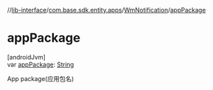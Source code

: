 //[lib-interface](../../../index.md)/[com.base.sdk.entity.apps](../index.md)/[WmNotification](index.md)/[appPackage](app-package.md)

# appPackage

[androidJvm]\
var [appPackage](app-package.md): [String](https://kotlinlang.org/api/latest/jvm/stdlib/kotlin/-string/index.html)

App package(应用包名)
